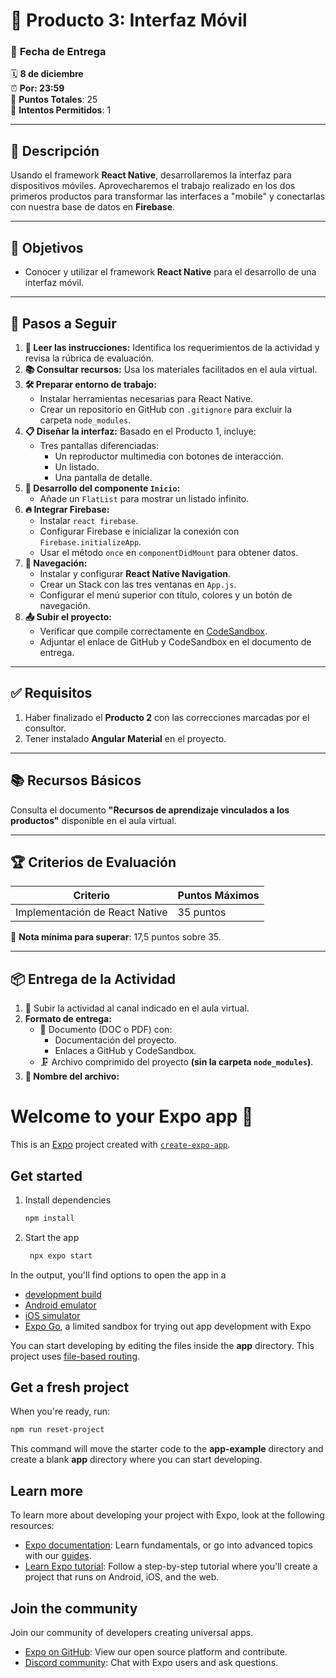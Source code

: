 # 📱 **Producto 3: Interfaz Móvil**

### 📅 **Fecha de Entrega**  
🗓 **8 de diciembre**  
⏰ **Por: 23:59**  
📌 **Puntos Totales**: 25  
🔁 **Intentos Permitidos**: 1  

---

## 🌟 **Descripción**  
Usando el framework **React Native**, desarrollaremos la interfaz para dispositivos móviles. Aprovecharemos el trabajo realizado en los dos primeros productos para transformar las interfaces a "mobile" y conectarlas con nuestra base de datos en **Firebase**.

---

## 🎯 **Objetivos**  
- Conocer y utilizar el framework **React Native** para el desarrollo de una interfaz móvil.

---

## 📝 **Pasos a Seguir**  

1. **📖 Leer las instrucciones:** Identifica los requerimientos de la actividad y revisa la rúbrica de evaluación.  
2. **📚 Consultar recursos:** Usa los materiales facilitados en el aula virtual.  
3. **🛠 Preparar entorno de trabajo:**  
    - Instalar herramientas necesarias para React Native.  
    - Crear un repositorio en GitHub con `.gitignore` para excluir la carpeta `node_modules`.  
4. **📋 Diseñar la interfaz:** Basado en el Producto 1, incluye:  
    - Tres pantallas diferenciadas:  
        - Un reproductor multimedia con botones de interacción.  
        - Un listado.  
        - Una pantalla de detalle.  
5. **🚀 Desarrollo del componente `Inicio`:**  
    - Añade un `FlatList` para mostrar un listado infinito.  
6. **🔥 Integrar Firebase:**  
    - Instalar `react firebase`.  
    - Configurar Firebase e inicializar la conexión con `Firebase.initializeApp`.  
    - Usar el método `once` en `componentDidMount` para obtener datos.  
7. **🔀 Navegación:**  
    - Instalar y configurar **React Native Navigation**.  
    - Crear un Stack con las tres ventanas en `App.js`.  
    - Configurar el menú superior con título, colores y un botón de navegación.  
8. **📤 Subir el proyecto:**  
    - Verificar que compile correctamente en [CodeSandbox](https://codesandbox.io/).  
    - Adjuntar el enlace de GitHub y CodeSandbox en el documento de entrega.

---

## ✅ **Requisitos**  

1. Haber finalizado el **Producto 2** con las correcciones marcadas por el consultor.  
2. Tener instalado **Angular Material** en el proyecto.  

---

## 📚 **Recursos Básicos**  
Consulta el documento **"Recursos de aprendizaje vinculados a los productos"** disponible en el aula virtual.

---

## 🏆 **Criterios de Evaluación**  

| **Criterio**                          | **Puntos Máximos** |  
|---------------------------------------|--------------------|  
| Implementación de React Native        | 35 puntos          |  

📌 **Nota mínima para superar**: 17,5 puntos sobre 35.  

---

## 📦 **Entrega de la Actividad**  

1. 📩 Subir la actividad al canal indicado en el aula virtual.  
2. **Formato de entrega:**  
    - 📄 Documento (DOC o PDF) con:  
        - Documentación del proyecto.  
        - Enlaces a GitHub y CodeSandbox.  
    - 🗜 Archivo comprimido del proyecto **(sin la carpeta `node_modules`)**.  
3. **📁 Nombre del archivo:**  


# Welcome to your Expo app 👋

This is an [Expo](https://expo.dev) project created with [`create-expo-app`](https://www.npmjs.com/package/create-expo-app).

## Get started

1. Install dependencies

   ```bash
   npm install
   ```

2. Start the app

   ```bash
    npx expo start
   ```

In the output, you'll find options to open the app in a

- [development build](https://docs.expo.dev/develop/development-builds/introduction/)
- [Android emulator](https://docs.expo.dev/workflow/android-studio-emulator/)
- [iOS simulator](https://docs.expo.dev/workflow/ios-simulator/)
- [Expo Go](https://expo.dev/go), a limited sandbox for trying out app development with Expo

You can start developing by editing the files inside the **app** directory. This project uses [file-based routing](https://docs.expo.dev/router/introduction).

## Get a fresh project

When you're ready, run:

```bash
npm run reset-project
```

This command will move the starter code to the **app-example** directory and create a blank **app** directory where you can start developing.

## Learn more

To learn more about developing your project with Expo, look at the following resources:

- [Expo documentation](https://docs.expo.dev/): Learn fundamentals, or go into advanced topics with our [guides](https://docs.expo.dev/guides).
- [Learn Expo tutorial](https://docs.expo.dev/tutorial/introduction/): Follow a step-by-step tutorial where you'll create a project that runs on Android, iOS, and the web.

## Join the community

Join our community of developers creating universal apps.

- [Expo on GitHub](https://github.com/expo/expo): View our open source platform and contribute.
- [Discord community](https://chat.expo.dev): Chat with Expo users and ask questions.
